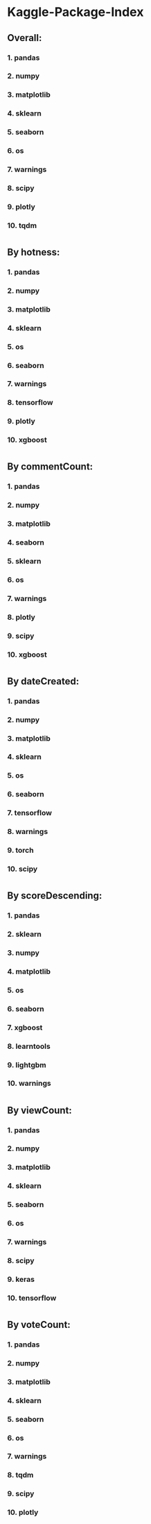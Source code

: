 # Kaggle-Package-Index
## Overall:
### 1. pandas
### 2. numpy
### 3. matplotlib
### 4. sklearn
### 5. seaborn
### 6. os
### 7. warnings
### 8. scipy
### 9. plotly
### 10. tqdm
#
## By hotness:
### 1. pandas
### 2. numpy
### 3. matplotlib
### 4. sklearn
### 5. os
### 6. seaborn
### 7. warnings
### 8. tensorflow
### 9. plotly
### 10. xgboost
#
## By commentCount:
### 1. pandas
### 2. numpy
### 3. matplotlib
### 4. seaborn
### 5. sklearn
### 6. os
### 7. warnings
### 8. plotly
### 9. scipy
### 10. xgboost
#
## By dateCreated:
### 1. pandas
### 2. numpy
### 3. matplotlib
### 4. sklearn
### 5. os
### 6. seaborn
### 7. tensorflow
### 8. warnings
### 9. torch
### 10. scipy
#
## By scoreDescending:
### 1. pandas
### 2. sklearn
### 3. numpy
### 4. matplotlib
### 5. os
### 6. seaborn
### 7. xgboost
### 8. learntools
### 9. lightgbm
### 10. warnings
#
## By viewCount:
### 1. pandas
### 2. numpy
### 3. matplotlib
### 4. sklearn
### 5. seaborn
### 6. os
### 7. warnings
### 8. scipy
### 9. keras
### 10. tensorflow
#
## By voteCount:
### 1. pandas
### 2. numpy
### 3. matplotlib
### 4. sklearn
### 5. seaborn
### 6. os
### 7. warnings
### 8. tqdm
### 9. scipy
### 10. plotly
